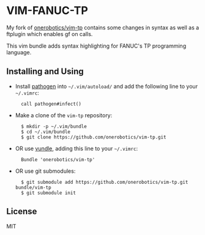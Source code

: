 # VIM-FANUC-TP

My fork of [onerobotics/vim-tp](https://github.com/onerobotics/vim-tp)
contains some changes in syntax as well as a ftplugin which enables gf on
calls.

This vim bundle adds syntax highlighting for FANUC's TP programming language.

## Installing and Using

- Install [pathogen](http://www.vim.org/scripts/script.php?script_id=2332) into `~/.vim/autoload/` and add the
   following line to your `~/.vimrc`:

        call pathogen#infect()

- Make a clone of the `vim-tp` repository:

        $ mkdir -p ~/.vim/bundle
        $ cd ~/.vim/bundle
        $ git clone https://github.com/onerobotics/vim-tp.git

- OR use [vundle](https://github.com/gmarik/vundle), adding this line to your `~/.vimrc`:

        Bundle 'onerobotics/vim-tp'

- OR use git submodules:

        $ git submodule add https://github.com/onerobotics/vim-tp.git bundle/vim-tp
        $ git submodule init

## License ##

MIT
